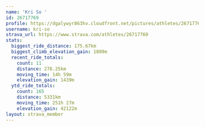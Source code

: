 ```yaml
---
name: 'Kri So '
id: 26717769
profile: https://dgalywyr863hv.cloudfront.net/pictures/athletes/26717769/7761026/14/large.jpg
username: kri-so
strava_url: https://www.strava.com/athletes/26717769
stats:
  biggest_ride_distance: 175.67km
  biggest_climb_elevation_gain: 1809m
  recent_ride_totals:
    count: 11
    distance: 278.25km
    moving_time: 14h 59m
    elevation_gain: 1439m
  ytd_ride_totals:
    count: 165
    distance: 5331km
    moving_time: 251h 27m
    elevation_gain: 42122m
layout: strava_member
--- 
```

